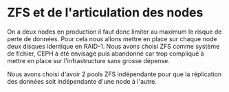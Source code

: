 # ZFS et de l'articulation des nodes

On a deux nodes en production il faut donc limiter au maximum le risque de perte de données. Pour cela nous allons mettre en place sur chaque node deux disques identique en RAID-1. Nous avons choisi ZFS comme système de fichier, CEPH à été envisagé puis abandonné car trop compliqué à mettre en place sur l'infrastructure sans grosse dépense.

Nous avons choisi d'avoir 2 pools ZFS indépendante pour que la réplication des données soit indépendante d'une node à l'autre.
